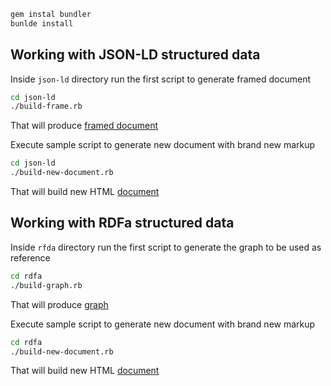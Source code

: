 ```sh
gem instal bundler
bunlde install
```

## Working with JSON-LD structured data

Inside `json-ld` directory run the first script to generate framed document
```sh
cd json-ld
./build-frame.rb
```
That will produce [framed document](json-ld/result.json?raw=true)

Execute sample script to generate new document with brand new markup
```sh
cd json-ld
./build-new-document.rb
```
That will build new HTML [document](data/json-ld-updated.html?raw=true)

## Working with RDFa structured data

Inside `rfda` directory run the first script to generate the graph to be used as reference
```sh
cd rdfa
./build-graph.rb
```
That will produce [graph](rdfa/graph-rdfa.html?raw=true)

Execute sample script to generate new document with brand new markup
```sh
cd rdfa
./build-new-document.rb
```
That will build new HTML [document](data/rdfa-updated.html?raw=true)
